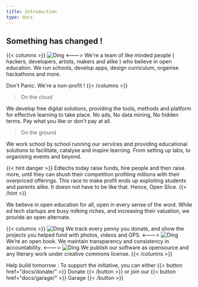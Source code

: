 ```yaml
---
title: Introduction
type: docs
---
```


## Something has changed !

{{< columns >}}
![Ding](/images/logo.gif)
<--->
We're a team of like minded people ( hackers, developers, artists, makers and alike ) who believe in open education.
We run schools, develop apps, design curriculum, organise hackathons and more.

Don't Panic. We're a non-profit !
{{< /columns >}}


> On the cloud

We develop free digital solutions, providing the tools, methods and platform for effective learning to take place. No ads, No data mining, No hidden terms. Pay what you like or don't pay at all.

> On the ground

We work school by school running our services and providing educational solutions to facilitate, catalyse and inspire learning. From setting up labs, to organising events and beyond.

{{< hint danger >}}
Edtechs today raise funds, hire people and then raise more, until they can shush their competition profiting millions with their overpriced offerings. This race to make profit ends up exploiting students and parents alike. It doesn not have to be like that. Hence, Open Slice.
{{< /hint >}}

We believe in open education for all, open in every sense of the word. While ed tech startups are busy milking riches, and increasing their valuation, we provide an open alternate.



{{< columns >}}
![Ding](/images/donate.gif)
We track every penny you donate, and show the projects you helped fund with photos, videos and GPS.
<--->
![Ding](/images/sign.gif)
We’re an open book. We maintain transparency and consistency in accountability.
<--->
![Ding](/images/open.gif)
We publish our software as opensource and any literary work under creative commons license.
{{< /columns >}}

Help build tomorrow : To support the initiative, you can either
{{< button href="docs/donate/" >}} Donate {{< /button >}}
or join our {{< button href="docs/garage/" >}} Garage {{< /button >}}
